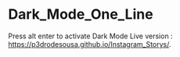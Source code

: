 # Dark_Mode_One_Line

Press alt enter to activate Dark Mode
Live version : https://p3drodesousa.github.io/Instagram_Storys/.
